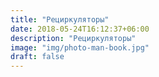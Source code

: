 ```yaml
---
title: "Рециркуляторы"
date: 2018-05-24T16:12:37+06:00
description: "Рециркуляторы"
image: "img/photo-man-book.jpg"
draft: false
---
```

